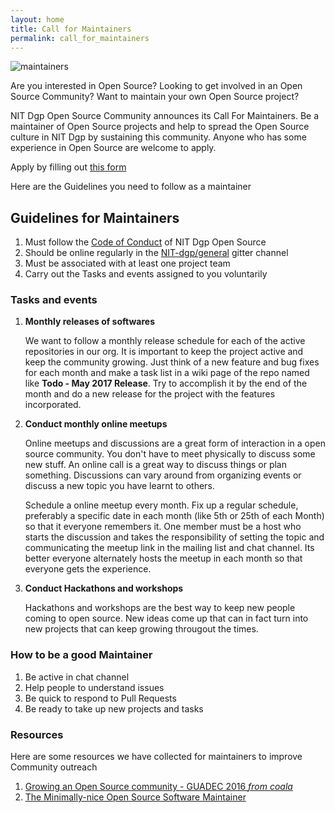 ```yaml
---
layout: home
title: Call for Maintainers
permalink: call_for_maintainers
---
```


![maintainers](https://cloud.githubusercontent.com/assets/10486343/25573382/91b156c4-2e62-11e7-969a-4a7dbac2caae.jpg)

Are you interested in Open Source? Looking to get involved in an Open Source Community? Want to maintain your own Open Source project?

NIT Dgp Open Source Community announces its Call For Maintainers. Be a maintainer of Open Source projects and help to spread the Open Source culture in NIT Dgp by sustaining this community. Anyone who has some experience in Open Source are welcome to apply.

Apply by filling out [this form](https://goo.gl/forms/T98EZr9RpyOdJ30g2)

Here are the Guidelines you need to follow as a maintainer

## Guidelines for Maintainers 

1. Must follow the [Code of Conduct](https://github.com/NIT-dgp/Guidelines/blob/master/CODE_OF_CONDUCT.md) of NIT Dgp Open Source
2. Should be online regularly in the [NIT-dgp/general](https://gitter.im/NIT-dgp/General) gitter channel
3. Must be associated with at least one project team
4. Carry out the Tasks and events assigned to you voluntarily

### Tasks and events

1. **Monthly releases of softwares**
   
    We want to follow a monthly release schedule for each of the active repositories in our org. It is important to keep the project active and keep the community growing. Just think of a new feature and bug fixes for each month and make a task list in a wiki page of the repo named like **Todo - May 2017 Release**. Try to accomplish it by the end of the month and do a new release for the project with the features incorporated.
2. **Conduct monthly online meetups**

    Online meetups and discussions are a great form of interaction in a open source community. You don't have to meet physically to discuss some new stuff. An online call is a great way to discuss things or plan something. Discussions can vary around from organizing events or discuss a new topic you have learnt to others.

    Schedule a online meetup every month. Fix up a regular schedule, preferably a specific date in each month (like 5th or 25th of each Month) so that it everyone remembers it. One member must be a host who starts the discussion and takes the responsibility of setting the topic and communicating the meetup link in the mailing list and chat channel. Its better everyone alternately hosts the meetup in each month so that everyone gets the experience.  
3. **Conduct Hackathons and workshops**

    Hackathons and workshops are the best way to keep new people coming to open source. New ideas come up that can in fact turn into new projects that can keep growing througout the times.
 
### How to be a good Maintainer
1. Be active in chat channel
2. Help people to understand issues
3. Be quick to respond to Pull Requests
4. Be ready to take up new projects and tasks

### Resources
Here are some resources we have collected for maintainers to improve Community outreach
1. [Growing an Open Source community - GUADEC 2016 _from coala_](https://www.youtube.com/watch?v=BdmJ6JxTzds)
2. [The Minimally-nice Open Source Software Maintainer](http://brson.github.io/2017/04/05/minimally-nice-maintainer)
